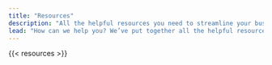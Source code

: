 ```yaml
---
title: "Resources"
description: "All the helpful resources you need to streamline your business, including documentation, our API for developers, and success stories (case studies) from happy clients who’ve used Stock2Shop to seamlessly integrate their ERP or accounting system and their e-commerce website."
lead: "How can we help you? We’ve put together all the helpful resources and information we think you’ll need to streamline your workflow. Still have questions? Please contact us, we’d love to answer them."
---
```


{{< resources >}}